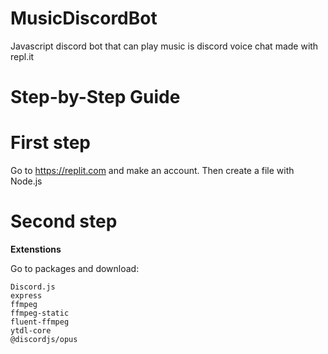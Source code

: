 # MusicDiscordBot
Javascript discord bot that can play music is discord voice chat made with repl.it

# Step-by-Step Guide

# First step

Go to https://replit.com and make an account. Then create a file with Node.js

# Second step
**Extenstions**

Go to packages and download:

```
Discord.js
express
ffmpeg
ffmpeg-static
fluent-ffmpeg
ytdl-core
@discordjs/opus
```

